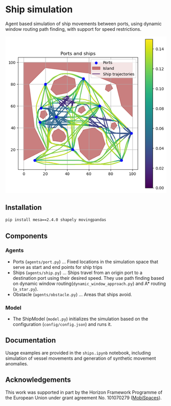 # Ship simulation

Agent based simulation of ship movements between ports, using dynamic window routing path finding, with support for speed restrictions.

![A set of simultd ship trajectories](ships.png)

## Installation


``` bash
pip install mesa==2.4.0 shapely movingpandas
```

## Components

### Agents

* Ports (`agents/port.py`) ... Fixed locations in the simulation space that serve as start and end points for ship trips
* Ships (`agents/ship.py`) ... Ships travel from an origin port to a destination port using their desired speed. They use path finding based on dynamic window routing(`dynamic_window_approach.py`) and A* routing (`a_star.py`).
* Obstacle (`agents/obstacle.py`) ... Areas that ships avoid. 

### Model

* The ShipModel (`model.py`) initializes the simulation based on the configuration (`config/config.json`) and runs it.

## Documentation

Usage examples are provided in the `ships.ipynb` notebook, including simulation of vessel movements and generation of synthetic movement anomalies. 

## Acknowledgements

This work was supported in part by the Horizon Framework Programme of the European Union under grant agreement No. 101070279 ([MobiSpaces](https://mobispaces.eu)). 